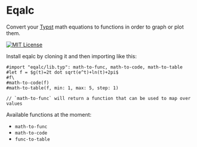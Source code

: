 # Eqalc

Convert your [Typst](https://typst.app/home) math equations to functions in order to graph or plot them.

[![MIT License](https://img.shields.io/badge/license-MIT-blue)](https://github.com/7ijme/eqalc/blob/main/LICENSE)

Install eqalc by cloning it and then importing like this:

```typ
#import "eqalc/lib.typ": math-to-func, math-to-code, math-to-table
#let f = $g(t)=2t dot sqrt(e^t)+ln(t)+2pi$
#f\
#math-to-code(f)
#math-to-table(f, min: 1, max: 5, step: 1)

// `math-to-func` will return a function that can be used to map over values
```

Available functions at the moment:

- `math-to-func`
- `math-to-code`
- `func-to-table`
